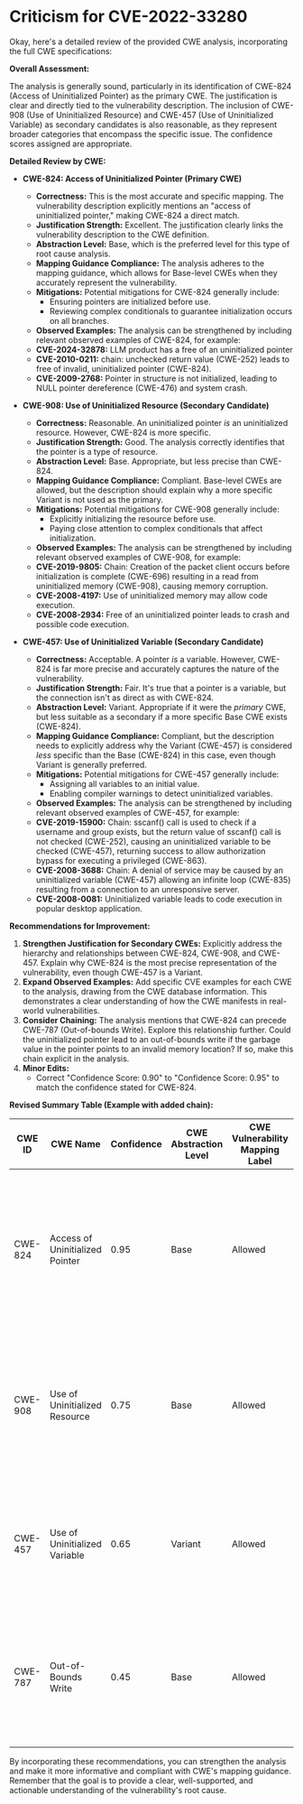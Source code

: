# Criticism for CVE-2022-33280

Okay, here's a detailed review of the provided CWE analysis, incorporating the full CWE specifications:

**Overall Assessment:**

The analysis is generally sound, particularly in its identification of CWE-824 (Access of Uninitialized Pointer) as the primary CWE. The justification is clear and directly tied to the vulnerability description. The inclusion of CWE-908 (Use of Uninitialized Resource) and CWE-457 (Use of Uninitialized Variable) as secondary candidates is also reasonable, as they represent broader categories that encompass the specific issue. The confidence scores assigned are appropriate.

**Detailed Review by CWE:**

*   **CWE-824: Access of Uninitialized Pointer (Primary CWE)**

    *   **Correctness:**  This is the most accurate and specific mapping. The vulnerability description explicitly mentions an "access of uninitialized pointer," making CWE-824 a direct match.
    *   **Justification Strength:** Excellent. The justification clearly links the vulnerability description to the CWE definition.
    *   **Abstraction Level:** Base, which is the preferred level for this type of root cause analysis.
    *   **Mapping Guidance Compliance:** The analysis adheres to the mapping guidance, which allows for Base-level CWEs when they accurately represent the vulnerability.
    *   **Mitigations:** Potential mitigations for CWE-824 generally include:
        *   Ensuring pointers are initialized before use.
        *   Reviewing complex conditionals to guarantee initialization occurs on all branches.
    *   **Observed Examples:** The analysis can be strengthened by including relevant observed examples of CWE-824, for example:
    *   **CVE-2024-32878:** LLM product has a free of an uninitialized pointer
    *   **CVE-2010-0211:** chain: unchecked return value (CWE-252) leads to free of invalid, uninitialized pointer (CWE-824).
    *   **CVE-2009-2768:** Pointer in structure is not initialized, leading to NULL pointer dereference (CWE-476) and system crash.

*   **CWE-908: Use of Uninitialized Resource (Secondary Candidate)**

    *   **Correctness:**  Reasonable.  An uninitialized pointer *is* an uninitialized resource. However, CWE-824 is more specific.
    *   **Justification Strength:** Good. The analysis correctly identifies that the pointer is a type of resource.
    *   **Abstraction Level:** Base.  Appropriate, but less precise than CWE-824.
    *   **Mapping Guidance Compliance:** Compliant. Base-level CWEs are allowed, but the description should explain why a more specific Variant is not used as the primary.
    *   **Mitigations:** Potential mitigations for CWE-908 generally include:
        *   Explicitly initializing the resource before use.
        *   Paying close attention to complex conditionals that affect initialization.
    *   **Observed Examples:** The analysis can be strengthened by including relevant observed examples of CWE-908, for example:
    *   **CVE-2019-9805:** Chain: Creation of the packet client occurs before initialization is complete (CWE-696) resulting in a read from uninitialized memory (CWE-908), causing memory corruption.
    *   **CVE-2008-4197:** Use of uninitialized memory may allow code execution.
    *   **CVE-2008-2934:** Free of an uninitialized pointer leads to crash and possible code execution.

*   **CWE-457: Use of Uninitialized Variable (Secondary Candidate)**

    *   **Correctness:**  Acceptable. A pointer *is* a variable. However, CWE-824 is far more precise and accurately captures the nature of the vulnerability.
    *   **Justification Strength:** Fair. It's true that a pointer is a variable, but the connection isn't as direct as with CWE-824.
    *   **Abstraction Level:** Variant.  Appropriate if it were the *primary* CWE, but less suitable as a secondary if a more specific Base CWE exists (CWE-824).
    *   **Mapping Guidance Compliance:** Compliant, but the description needs to explicitly address why the Variant (CWE-457) is considered *less* specific than the Base (CWE-824) in this case, even though Variant is generally preferred.
    *   **Mitigations:** Potential mitigations for CWE-457 generally include:
        *   Assigning all variables to an initial value.
        *   Enabling compiler warnings to detect uninitialized variables.
    *   **Observed Examples:** The analysis can be strengthened by including relevant observed examples of CWE-457, for example:
    *   **CVE-2019-15900:** Chain: sscanf() call is used to check if a username and group exists, but the return value of sscanf() call is not checked (CWE-252), causing an uninitialized variable to be checked (CWE-457), returning success to allow authorization bypass for executing a privileged (CWE-863).
    *   **CVE-2008-3688:** Chain: A denial of service may be caused by an uninitialized variable (CWE-457) allowing an infinite loop (CWE-835) resulting from a connection to an unresponsive server.
    *   **CVE-2008-0081:** Uninitialized variable leads to code execution in popular desktop application.

**Recommendations for Improvement:**

1.  **Strengthen Justification for Secondary CWEs:** Explicitly address the hierarchy and relationships between CWE-824, CWE-908, and CWE-457. Explain why CWE-824 is the most precise representation of the vulnerability, even though CWE-457 is a Variant.
2.  **Expand Observed Examples:**  Add specific CVE examples for each CWE to the analysis, drawing from the CWE database information. This demonstrates a clear understanding of how the CWE manifests in real-world vulnerabilities.
3.  **Consider Chaining:**  The analysis mentions that CWE-824 can precede CWE-787 (Out-of-bounds Write).  Explore this relationship further. Could the uninitialized pointer lead to an out-of-bounds write if the garbage value in the pointer points to an invalid memory location? If so, make this chain explicit in the analysis.
4.  **Minor Edits:**
    *   Correct "Confidence Score: 0.90" to "Confidence Score: 0.95" to match the confidence stated for CWE-824.

**Revised Summary Table (Example with added chain):**

| CWE ID    | CWE Name                       | Confidence | CWE Abstraction Level | CWE Vulnerability Mapping Label | CWE-Vulnerability Mapping Notes                                                                                                                    |
| --------- | ------------------------------ | ---------- | --------------------- | ------------------------------- | -------------------------------------------------------------------------------------------------------------------------------------------------- |
| CWE-824   | Access of Uninitialized Pointer | 0.95       | Base                  | Allowed                         | Primary CWE. The uninitialized pointer leads to memory corruption when accessed.  Example: CVE-2024-32878, CVE-2010-0211, CVE-2009-2768 |
| CWE-908   | Use of Uninitialized Resource   | 0.75       | Base                  | Allowed                         | Secondary Candidate. A broader category encompassing uninitialized pointers. Example: CVE-2019-9805, CVE-2008-4197, CVE-2008-2934                                          |
| CWE-457   | Use of Uninitialized Variable | 0.65       | Variant               | Allowed                         | Secondary Candidate. A pointer is a type of variable. Example: CVE-2019-15900, CVE-2008-3688, CVE-2008-0081                                                                     |
| CWE-787   | Out-of-Bounds Write             | 0.45       | Base                  | Allowed                         | Potential Consequence (Chain). If the uninitialized pointer contains a random address, writing to it could cause an out-of-bounds write.                    |

By incorporating these recommendations, you can strengthen the analysis and make it more informative and compliant with CWE's mapping guidance. Remember that the goal is to provide a clear, well-supported, and actionable understanding of the vulnerability's root cause.